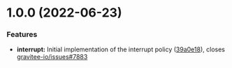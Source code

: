 # 1.0.0 (2022-06-23)


### Features

* **interrupt:** Initial implementation of the interrupt policy ([39a0e18](https://github.com/gravitee-io/gravitee-policy-interrupt/commit/39a0e181cacf62dd94c9ad78610385659545d6b9)), closes [gravitee-io/issues#7883](https://github.com/gravitee-io/issues/issues/7883)
